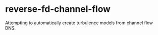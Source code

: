 # reverse-fd-channel-flow
Attempting to automatically create turbulence models from channel flow DNS.
